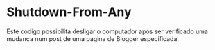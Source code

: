 # Shutdown-From-Any
Este codigo possibilita desligar o computador após ser verificado uma mudança num post de uma pagina de Blogger especificada.


